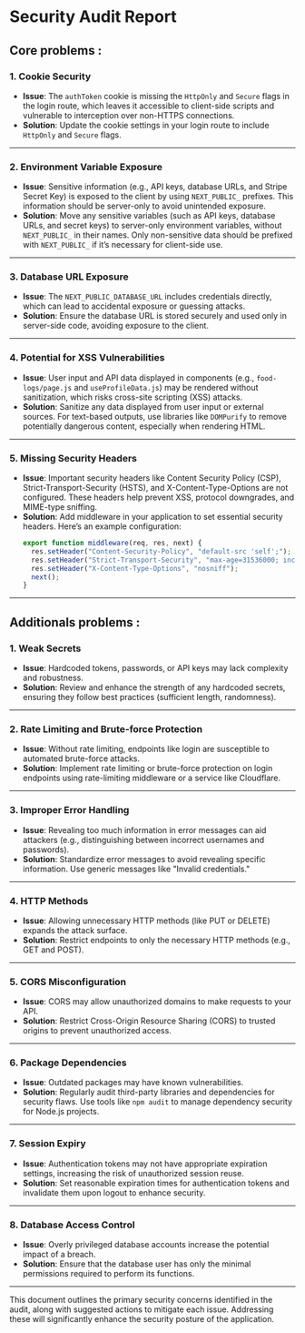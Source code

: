 # Security Audit Report
## Core problems : 
### 1. Cookie Security

- **Issue**: The `authToken` cookie is missing the `HttpOnly` and `Secure` flags in the login route, which leaves it accessible to client-side scripts and vulnerable to interception over non-HTTPS connections.
- **Solution**: Update the cookie settings in your login route to include `HttpOnly` and `Secure` flags.

---

### 2. Environment Variable Exposure

- **Issue**: Sensitive information (e.g., API keys, database URLs, and Stripe Secret Key) is exposed to the client by using `NEXT_PUBLIC_` prefixes. This information should be server-only to avoid unintended exposure.
- **Solution**: Move any sensitive variables (such as API keys, database URLs, and secret keys) to server-only environment variables, without `NEXT_PUBLIC_` in their names. Only non-sensitive data should be prefixed with `NEXT_PUBLIC_` if it’s necessary for client-side use.

---

### 3. Database URL Exposure

- **Issue**: The `NEXT_PUBLIC_DATABASE_URL` includes credentials directly, which can lead to accidental exposure or guessing attacks.
- **Solution**: Ensure the database URL is stored securely and used only in server-side code, avoiding exposure to the client.

---

### 4. Potential for XSS Vulnerabilities

- **Issue**: User input and API data displayed in components (e.g., `food-logs/page.js` and `useProfileData.js`) may be rendered without sanitization, which risks cross-site scripting (XSS) attacks.
- **Solution**: Sanitize any data displayed from user input or external sources. For text-based outputs, use libraries like `DOMPurify` to remove potentially dangerous content, especially when rendering HTML.

---

### 5. Missing Security Headers

- **Issue**: Important security headers like Content Security Policy (CSP), Strict-Transport-Security (HSTS), and X-Content-Type-Options are not configured. These headers help prevent XSS, protocol downgrades, and MIME-type sniffing.
- **Solution**: Add middleware in your application to set essential security headers. Here’s an example configuration:
  ```javascript
  export function middleware(req, res, next) {
    res.setHeader("Content-Security-Policy", "default-src 'self';");
    res.setHeader("Strict-Transport-Security", "max-age=31536000; includeSubDomains; preload");
    res.setHeader("X-Content-Type-Options", "nosniff");
    next();
  }
  ```

---
## Additionals problems : 

### 1. Weak Secrets

- **Issue**: Hardcoded tokens, passwords, or API keys may lack complexity and robustness.
- **Solution**: Review and enhance the strength of any hardcoded secrets, ensuring they follow best practices (sufficient length, randomness).

---

### 2. Rate Limiting and Brute-force Protection

- **Issue**: Without rate limiting, endpoints like login are susceptible to automated brute-force attacks.
- **Solution**: Implement rate limiting or brute-force protection on login endpoints using rate-limiting middleware or a service like Cloudflare.

---

### 3. Improper Error Handling

- **Issue**: Revealing too much information in error messages can aid attackers (e.g., distinguishing between incorrect usernames and passwords).
- **Solution**: Standardize error messages to avoid revealing specific information. Use generic messages like "Invalid credentials."

---

### 4. HTTP Methods

- **Issue**: Allowing unnecessary HTTP methods (like PUT or DELETE) expands the attack surface.
- **Solution**: Restrict endpoints to only the necessary HTTP methods (e.g., GET and POST).

---

### 5. CORS Misconfiguration

- **Issue**: CORS may allow unauthorized domains to make requests to your API.
- **Solution**: Restrict Cross-Origin Resource Sharing (CORS) to trusted origins to prevent unauthorized access.

---

### 6. Package Dependencies

- **Issue**: Outdated packages may have known vulnerabilities.
- **Solution**: Regularly audit third-party libraries and dependencies for security flaws. Use tools like `npm audit` to manage dependency security for Node.js projects.

---

### 7. Session Expiry

- **Issue**: Authentication tokens may not have appropriate expiration settings, increasing the risk of unauthorized session reuse.
- **Solution**: Set reasonable expiration times for authentication tokens and invalidate them upon logout to enhance security.

---

### 8. Database Access Control

- **Issue**: Overly privileged database accounts increase the potential impact of a breach.
- **Solution**: Ensure that the database user has only the minimal permissions required to perform its functions.

---

This document outlines the primary security concerns identified in the audit, along with suggested actions to mitigate each issue. Addressing these will significantly enhance the security posture of the application.

